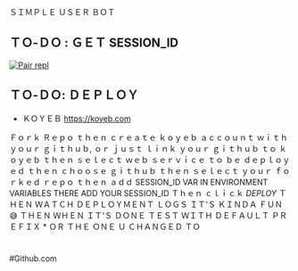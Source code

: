  ＳＩＭＰＬＥ ＵＳＥＲ ＢＯＴ

 ## ＴＯ-ＤＯ : ＧＥＴ SESSION_ID

<a href='https://bot-x-q7ef.onrender.com/pair' target="_blank"><img alt='Pair repl' src='https://img.shields.io/badge/-Pair_Code-black?style=for-the-badge&logo=replit&logoColor=white'/></a>

## ＴＯ-ＤＯ: ＤＥＰＬＯＹ 
- ＫＯＹＥＢ https://koyeb.com

Ｆｏｒｋ Ｒｅｐｏ ｔｈｅｎ ｃｒｅａｔｅ ｋｏｙｅｂ 
ａｃｃｏｕｎｔ ｗｉｔｈ ｙｏｕｒ ｇｉｔｈｕｂ, ｏｒ 
ｊｕｓｔ ｌｉｎｋ ｙｏｕｒ ｇｉｔｈｕｂ ｔｏ ｋｏｙｅｂ
 ｔｈｅｎ ｓｅｌｅｃｔ ｗｅｂ ｓｅｒｖｉｃｅ ｔｏ ｂｅ
ｄｅｐｌｏｙｅｄ ｔｈｅｎ ｃｈｏｏｓｅ ｇｉｔｈｕｂ 
ｔｈｅｎ ｓｅｌｅｃｔ ｙｏｕｒ ｆｏｒｋｅｄ ｒｅｐｏ
ｔｈｅｎ ａｄｄ SESSION_ID VAR IN ENVIRONMENT VARIABLES THERE ADD YOUR SESSION_ID Ｔｈｅｎ 
ｃｌｉｃｋ *DEPLOY*
ＴＨＥＮ ＷＡＴＣＨ ＤＥＰＬＯＹＭＥＮＴ ＬＯＧＳ ＩＴ'Ｓ ＫＩＮＤＡ ＦＵＮ 😅 ＴＨＥＮ ＷＨＥＮ ＩＴ'Ｓ ＤＯＮＥ
ＴＥＳＴ ＷＩＴＨ ＤＥＦＡＵＬＴ ＰＲＥＦＩＸ * ＯＲ 
ＴＨＥ ＯＮＥ Ｕ ＣＨＡＮＧＥＤ ＴＯ 






#


#


#Github.com